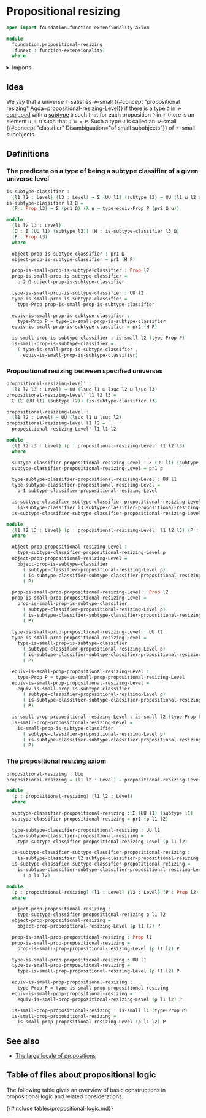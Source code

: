 # Propositional resizing

```agda
open import foundation.function-extensionality-axiom

module
  foundation.propositional-resizing
  (funext : function-extensionality)
  where
```

<details><summary>Imports</summary>

```agda
open import foundation.dependent-pair-types
open import foundation.dependent-products-propositions funext
open import foundation.universe-levels

open import foundation-core.equivalences
open import foundation-core.propositions
open import foundation-core.small-types funext
open import foundation-core.subtypes funext
```

</details>

## Idea

We say that a universe `𝒱` satisfies `𝒰`-small
{{#concept "propositional resizing" Agda=propositional-resizing-Level}} if there
is a type `Ω` in `𝒰` [equipped](foundation.structure.md) with a
[subtype](foundation-core.subtypes.md) `Q` such that for each proposition `P` in
`𝒱` there is an element `u : Ω` such that `Q u ≃ P`. Such a type `Ω` is called
an `𝒰`-small {{#concept "classifier" Disambiguation="of small subobjects"}} of
`𝒱`-small subobjects.

## Definitions

### The predicate on a type of being a subtype classifier of a given universe level

```agda
is-subtype-classifier :
  {l1 l2 : Level} (l3 : Level) → Σ (UU l1) (subtype l2) → UU (l1 ⊔ l2 ⊔ lsuc l3)
is-subtype-classifier l3 Ω =
  (P : Prop l3) → Σ (pr1 Ω) (λ u → type-equiv-Prop P (pr2 Ω u))

module _
  {l1 l2 l3 : Level}
  (Ω : Σ (UU l1) (subtype l2)) (H : is-subtype-classifier l3 Ω)
  (P : Prop l3)
  where

  object-prop-is-subtype-classifier : pr1 Ω
  object-prop-is-subtype-classifier = pr1 (H P)

  prop-is-small-prop-is-subtype-classifier : Prop l2
  prop-is-small-prop-is-subtype-classifier =
    pr2 Ω object-prop-is-subtype-classifier

  type-is-small-prop-is-subtype-classifier : UU l2
  type-is-small-prop-is-subtype-classifier =
    type-Prop prop-is-small-prop-is-subtype-classifier

  equiv-is-small-prop-is-subtype-classifier :
    type-Prop P ≃ type-is-small-prop-is-subtype-classifier
  equiv-is-small-prop-is-subtype-classifier = pr2 (H P)

  is-small-prop-is-subtype-classifier : is-small l2 (type-Prop P)
  is-small-prop-is-subtype-classifier =
    ( type-is-small-prop-is-subtype-classifier ,
      equiv-is-small-prop-is-subtype-classifier)
```

### Propositional resizing between specified universes

```agda
propositional-resizing-Level' :
  (l1 l2 l3 : Level) → UU (lsuc l1 ⊔ lsuc l2 ⊔ lsuc l3)
propositional-resizing-Level' l1 l2 l3 =
  Σ (Σ (UU l1) (subtype l2)) (is-subtype-classifier l3)

propositional-resizing-Level :
  (l1 l2 : Level) → UU (lsuc l1 ⊔ lsuc l2)
propositional-resizing-Level l1 l2 =
  propositional-resizing-Level' l1 l1 l2
```

```agda
module _
  {l1 l2 l3 : Level} (ρ : propositional-resizing-Level' l1 l2 l3)
  where

  subtype-classifier-propositional-resizing-Level : Σ (UU l1) (subtype l2)
  subtype-classifier-propositional-resizing-Level = pr1 ρ

  type-subtype-classifier-propositional-resizing-Level : UU l1
  type-subtype-classifier-propositional-resizing-Level =
    pr1 subtype-classifier-propositional-resizing-Level

  is-subtype-classifier-subtype-classifier-propositional-resizing-Level :
    is-subtype-classifier l3 subtype-classifier-propositional-resizing-Level
  is-subtype-classifier-subtype-classifier-propositional-resizing-Level = pr2 ρ

module _
  {l1 l2 l3 : Level} (ρ : propositional-resizing-Level' l1 l2 l3) (P : Prop l3)
  where

  object-prop-propositional-resizing-Level :
    type-subtype-classifier-propositional-resizing-Level ρ
  object-prop-propositional-resizing-Level =
    object-prop-is-subtype-classifier
      ( subtype-classifier-propositional-resizing-Level ρ)
      ( is-subtype-classifier-subtype-classifier-propositional-resizing-Level ρ)
      ( P)

  prop-is-small-prop-propositional-resizing-Level : Prop l2
  prop-is-small-prop-propositional-resizing-Level =
    prop-is-small-prop-is-subtype-classifier
      ( subtype-classifier-propositional-resizing-Level ρ)
      ( is-subtype-classifier-subtype-classifier-propositional-resizing-Level ρ)
      ( P)

  type-is-small-prop-propositional-resizing-Level : UU l2
  type-is-small-prop-propositional-resizing-Level =
    type-is-small-prop-is-subtype-classifier
      ( subtype-classifier-propositional-resizing-Level ρ)
      ( is-subtype-classifier-subtype-classifier-propositional-resizing-Level ρ)
      ( P)

  equiv-is-small-prop-propositional-resizing-Level :
    type-Prop P ≃ type-is-small-prop-propositional-resizing-Level
  equiv-is-small-prop-propositional-resizing-Level =
    equiv-is-small-prop-is-subtype-classifier
      ( subtype-classifier-propositional-resizing-Level ρ)
      ( is-subtype-classifier-subtype-classifier-propositional-resizing-Level ρ)
      ( P)

  is-small-prop-propositional-resizing-Level : is-small l2 (type-Prop P)
  is-small-prop-propositional-resizing-Level =
    is-small-prop-is-subtype-classifier
      ( subtype-classifier-propositional-resizing-Level ρ)
      ( is-subtype-classifier-subtype-classifier-propositional-resizing-Level ρ)
      ( P)
```

### The propositional resizing axiom

```agda
propositional-resizing : UUω
propositional-resizing = (l1 l2 : Level) → propositional-resizing-Level l1 l2
```

```agda
module _
  (ρ : propositional-resizing) (l1 l2 : Level)
  where

  subtype-classifier-propositional-resizing : Σ (UU l1) (subtype l1)
  subtype-classifier-propositional-resizing = pr1 (ρ l1 l2)

  type-subtype-classifier-propositional-resizing : UU l1
  type-subtype-classifier-propositional-resizing =
    type-subtype-classifier-propositional-resizing-Level (ρ l1 l2)

  is-subtype-classifier-subtype-classifier-propositional-resizing :
    is-subtype-classifier l2 subtype-classifier-propositional-resizing
  is-subtype-classifier-subtype-classifier-propositional-resizing =
    is-subtype-classifier-subtype-classifier-propositional-resizing-Level
      ( ρ l1 l2)

module _
  (ρ : propositional-resizing) (l1 : Level) {l2 : Level} (P : Prop l2)
  where

  object-prop-propositional-resizing :
    type-subtype-classifier-propositional-resizing ρ l1 l2
  object-prop-propositional-resizing =
    object-prop-propositional-resizing-Level (ρ l1 l2) P

  prop-is-small-prop-propositional-resizing : Prop l1
  prop-is-small-prop-propositional-resizing =
    prop-is-small-prop-propositional-resizing-Level (ρ l1 l2) P

  type-is-small-prop-propositional-resizing : UU l1
  type-is-small-prop-propositional-resizing =
    type-is-small-prop-propositional-resizing-Level (ρ l1 l2) P

  equiv-is-small-prop-propositional-resizing :
    type-Prop P ≃ type-is-small-prop-propositional-resizing
  equiv-is-small-prop-propositional-resizing =
    equiv-is-small-prop-propositional-resizing-Level (ρ l1 l2) P

  is-small-prop-propositional-resizing : is-small l1 (type-Prop P)
  is-small-prop-propositional-resizing =
    is-small-prop-propositional-resizing-Level (ρ l1 l2) P
```

## See also

- [The large locale of propositions](foundation.large-locale-of-propositions.md)

## Table of files about propositional logic

The following table gives an overview of basic constructions in propositional
logic and related considerations.

{{#include tables/propositional-logic.md}}
